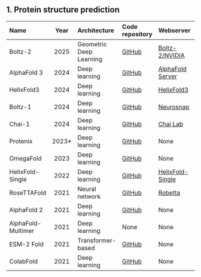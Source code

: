 ## 1. Protein structure prediction

| **Name**              | **Year** | **Architecture**                                | **Code repository**                                           | **Webserver**                                                                 | **Reference**                                                     |
|:----------------------|:--------:|:-----------------------------------------------|:---------------------------------------------------------------|:-------------------------------------------------------------------------------|:------------------------------------------------------------------|
| Boltz-2   | 2025     |  Geometric Deep Learning | [GitHub](https://github.com/jwohlwend/boltz)     | [Boltz-2/NVIDIA](https://build.nvidia.com/mit/boltz2)                                                                                 | [10.1101/2025.06.14.659707](10.1101/2025.06.14.659707)        |
| AlphaFold 3           | 2024     | Deep learning                                  | [GitHub](https://github.com/google-deepmind/alphafold3)        | [AlphaFold Server](https://alphafoldserver.com/)                               | [10.1038/s41586-024-07487-w](https://doi.org/10.1038/s41586-024-07487-w)     |
| HelixFold3            | 2024     | Deep learning                                  | [GitHub](https://github.com/PaddlePaddle/PaddleHelix)          | [HelixFold3](https://paddlehelix.baidu.com/app/all/helixfold3/forecast)        | [arXiv:2408.16975](https://arxiv.org/abs/2408.16975)                         |
| Boltz-1               | 2024     | Deep learning                                  | [GitHub](https://github.com/jwohlwend/boltz)                   | [Neurosnap](https://neurosnap.ai/service/Boltz-1%20(AlphaFold3))               | [10.1101/2024.11.19.624167](https://doi.org/10.1101/2024.11.19.624167)       |
| Chai-1                | 2024     | Deep learning                                  | [GitHub](https://github.com/chaidiscovery/chai-lab)            | [Chai Lab](https://lab.chaidiscovery.com/)                                     | [10.1101/2024.10.10.615955](https://doi.org/10.1101/2024.10.10.615955)       |
| Protenix              | 2023*    | Deep learning                                  | [GitHub](https://github.com/bytedance/Protenix)                | None                                                                           | [Technical Report](https://github.com/bytedance/Protenix/blob/main/Protenix_Technical_Report.pdf) |
| OmegaFold             | 2023     | Deep learning                                  | [GitHub](https://github.com/HeliXon/OmegaFold)                 | None                                                                           | [s41467-023-37139-y](https://doi.org/10.1038/s41467-023-37139-y)             |
| HelixFold-Single      | 2022     | Deep learning                                  | [GitHub](https://github.com/PaddlePaddle/PaddleHelix)          | [HelixFold-Single](https://paddlehelix.baidu.com/app/all/helixfold3/forecast)        | [arXiv:2207.13921](https://arxiv.org/abs/2207.13921))                         |
| RoseTTAFold           | 2021     | Neural network                                 | [GitHub](https://github.com/RosettaCommons/RoseTTAFold)        | [Robetta](https://robetta.bakerlab.org/)                                       | [10.1126/science.abj8754](https://doi.org/10.1126/science.abj8754)           |
| AlphaFold 2           | 2021     | Deep learning                                  | [GitHub](https://github.com/google-deepmind/alphafold)         | None                                                                           | [10.1038/s41586-021-03819-2](https://doi.org/10.1038/s41586-021-03819-2)     |
| AlphaFold-Multimer    | 2021     | Deep learning                                  | None                                                           | None                                                                           | [10.1101/2021.10.04.463034v2](https://doi.org/10.1101/2021.10.04.463034v2)   |
| ESM-2 Fold            | 2021     | Transformer-based                              | [GitHub](https://github.com/facebookresearch/esm/tree/main)    | None                                                                           | [10.1073/pnas.2016239118](https://doi.org/10.1073/pnas.2016239118)          |
| ColabFold             | 2021     | Deep learning                                  | [GitHub](https://github.com/sokrypton/ColabFold)               | None                                                                           | None                                                                 |






